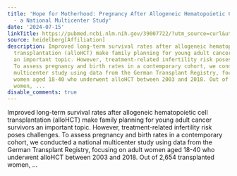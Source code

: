 ```yaml
---
title: 'Hope for Motherhood: Pregnancy After Allogeneic Hematopoietic Cell Transplantation
  - a National Multicenter Study'
date: '2024-07-15'
linkTitle: https://pubmed.ncbi.nlm.nih.gov/39007722/?utm_source=curl&utm_medium=rss&utm_campaign=pubmed-2&utm_content=1FakS-2QOkCT8HsMOQP1bCRQ4YzyumYOmxmF0moLsQ3dFB1E9V&fc=20220326224207&ff=20240715181450&v=2.18.0.post9+e462414
source: heidelberg[Affiliation]
description: Improved long-term survival rates after allogeneic hematopoietic cell
  transplantation (alloHCT) make family planning for young adult cancer survivors
  an important topic. However, treatment-related infertility risk poses challenges.
  To assess pregnancy and birth rates in a contemporary cohort, we conducted a national
  multicenter study using data from the German Transplant Registry, focusing on adult
  women aged 18-40 who underwent alloHCT between 2003 and 2018. Out of 2,654 transplanted
  women, ...
disable_comments: true
---
```

Improved long-term survival rates after allogeneic hematopoietic cell transplantation (alloHCT) make family planning for young adult cancer survivors an important topic. However, treatment-related infertility risk poses challenges. To assess pregnancy and birth rates in a contemporary cohort, we conducted a national multicenter study using data from the German Transplant Registry, focusing on adult women aged 18-40 who underwent alloHCT between 2003 and 2018. Out of 2,654 transplanted women, ...